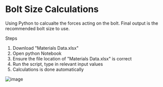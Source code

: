 # Bolt Size Calculations

Using Python to calcualte the forces acting on the bolt. Final output is the recommended bolt size to use.

Steps
1. Download "Materials Data.xlsx"
2. Open python Notebook
3. Ensure the file location of "Materials Data.xlsx" is correct
4. Run the script, type in relevant input values
5. Calculations is done automatically

![image](https://user-images.githubusercontent.com/89778617/134661108-ffa20411-fcc1-40e7-aa95-0f1522d2a2d3.png)
